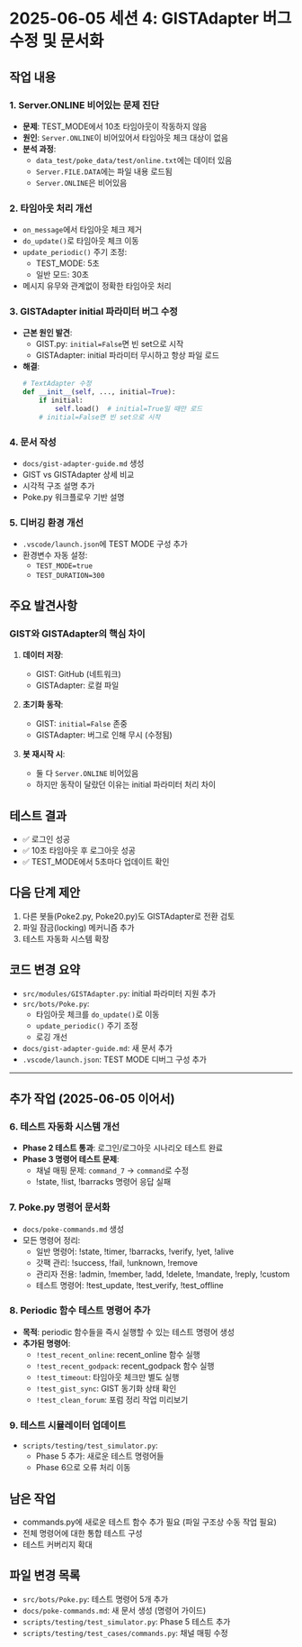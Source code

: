 # 2025-06-05 세션 4: GISTAdapter 버그 수정 및 문서화

## 작업 내용

### 1. Server.ONLINE 비어있는 문제 진단
- **문제**: TEST_MODE에서 10초 타임아웃이 작동하지 않음
- **원인**: `Server.ONLINE`이 비어있어서 타임아웃 체크 대상이 없음
- **분석 과정**:
  - `data_test/poke_data/test/online.txt`에는 데이터 있음
  - `Server.FILE.DATA`에는 파일 내용 로드됨
  - `Server.ONLINE`은 비어있음

### 2. 타임아웃 처리 개선
- `on_message`에서 타임아웃 체크 제거
- `do_update()`로 타임아웃 체크 이동
- `update_periodic()` 주기 조정:
  - TEST_MODE: 5초
  - 일반 모드: 30초
- 메시지 유무와 관계없이 정확한 타임아웃 처리

### 3. GISTAdapter initial 파라미터 버그 수정
- **근본 원인 발견**:
  - GIST.py: `initial=False`면 빈 set으로 시작
  - GISTAdapter: initial 파라미터 무시하고 항상 파일 로드
- **해결**:
  ```python
  # TextAdapter 수정
  def __init__(self, ..., initial=True):
      if initial:
          self.load()  # initial=True일 때만 로드
      # initial=False면 빈 set으로 시작
  ```

### 4. 문서 작성
- `docs/gist-adapter-guide.md` 생성
- GIST vs GISTAdapter 상세 비교
- 시각적 구조 설명 추가
- Poke.py 워크플로우 기반 설명

### 5. 디버깅 환경 개선
- `.vscode/launch.json`에 TEST MODE 구성 추가
- 환경변수 자동 설정:
  - `TEST_MODE=true`
  - `TEST_DURATION=300`

## 주요 발견사항

### GIST와 GISTAdapter의 핵심 차이
1. **데이터 저장**:
   - GIST: GitHub (네트워크)
   - GISTAdapter: 로컬 파일

2. **초기화 동작**:
   - GIST: `initial=False` 존중
   - GISTAdapter: 버그로 인해 무시 (수정됨)

3. **봇 재시작 시**:
   - 둘 다 `Server.ONLINE` 비어있음
   - 하지만 동작이 달랐던 이유는 initial 파라미터 처리 차이

## 테스트 결과
- ✅ 로그인 성공
- ✅ 10초 타임아웃 후 로그아웃 성공
- ✅ TEST_MODE에서 5초마다 업데이트 확인

## 다음 단계 제안
1. 다른 봇들(Poke2.py, Poke20.py)도 GISTAdapter로 전환 검토
2. 파일 잠금(locking) 메커니즘 추가
3. 테스트 자동화 시스템 확장

## 코드 변경 요약
- `src/modules/GISTAdapter.py`: initial 파라미터 지원 추가
- `src/bots/Poke.py`: 
  - 타임아웃 체크를 `do_update()`로 이동
  - `update_periodic()` 주기 조정
  - 로깅 개선
- `docs/gist-adapter-guide.md`: 새 문서 추가
- `.vscode/launch.json`: TEST MODE 디버그 구성 추가

---

## 추가 작업 (2025-06-05 이어서)

### 6. 테스트 자동화 시스템 개선
- **Phase 2 테스트 통과**: 로그인/로그아웃 시나리오 테스트 완료
- **Phase 3 명령어 테스트 문제**:
  - 채널 매핑 문제: `command_7` → `command`로 수정
  - !state, !list, !barracks 명령어 응답 실패

### 7. Poke.py 명령어 문서화
- `docs/poke-commands.md` 생성
- 모든 명령어 정리:
  - 일반 명령어: !state, !timer, !barracks, !verify, !yet, !alive
  - 갓팩 관리: !success, !fail, !unknown, !remove
  - 관리자 전용: !admin, !member, !add, !delete, !mandate, !reply, !custom
  - 테스트 명령어: !test_update, !test_verify, !test_offline

### 8. Periodic 함수 테스트 명령어 추가
- **목적**: periodic 함수들을 즉시 실행할 수 있는 테스트 명령어 생성
- **추가된 명령어**:
  - `!test_recent_online`: recent_online 함수 실행
  - `!test_recent_godpack`: recent_godpack 함수 실행
  - `!test_timeout`: 타임아웃 체크만 별도 실행
  - `!test_gist_sync`: GIST 동기화 상태 확인
  - `!test_clean_forum`: 포럼 정리 작업 미리보기

### 9. 테스트 시뮬레이터 업데이트
- `scripts/testing/test_simulator.py`:
  - Phase 5 추가: 새로운 테스트 명령어들
  - Phase 6으로 오류 처리 이동

## 남은 작업
- commands.py에 새로운 테스트 함수 추가 필요 (파일 구조상 수동 작업 필요)
- 전체 명령어에 대한 통합 테스트 구성
- 테스트 커버리지 확대

## 파일 변경 목록
- `src/bots/Poke.py`: 테스트 명령어 5개 추가
- `docs/poke-commands.md`: 새 문서 생성 (명령어 가이드)
- `scripts/testing/test_simulator.py`: Phase 5 테스트 추가
- `scripts/testing/test_cases/commands.py`: 채널 매핑 수정
